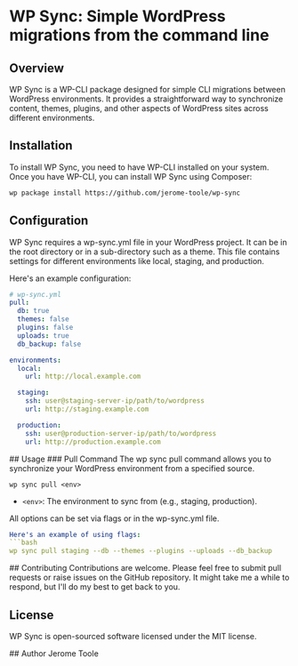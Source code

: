 # WP Sync: Simple WordPress migrations from the command line

## Overview

WP Sync is a WP-CLI package designed for simple CLI migrations between WordPress environments. It provides a straightforward way to synchronize content, themes, plugins, and other aspects of WordPress sites across different environments.

## Installation

To install WP Sync, you need to have WP-CLI installed on your system. Once you have WP-CLI, you can install WP Sync using Composer:

```bash
wp package install https://github.com/jerome-toole/wp-sync
```

## Configuration
WP Sync requires a wp-sync.yml file in your WordPress project. It can be in the root directory or in a
sub-directory such as a theme.
This file contains settings for different environments like local, staging, and production.

Here's an example configuration:
```yaml
# wp-sync.yml
pull:
  db: true
  themes: false
  plugins: false
  uploads: true
  db_backup: false

environments:
  local:
    url: http://local.example.com

  staging:
    ssh: user@staging-server-ip/path/to/wordpress
    url: http://staging.example.com

  production:
    ssh: user@production-server-ip/path/to/wordpress
    url: http://production.example.com
```

## Usage
### Pull Command
The wp sync pull command allows you to synchronize your WordPress environment from a specified source.

`wp sync pull <env>`

- `<env>`: The environment to sync from (e.g., staging, production).

All options can be set via flags or in the wp-sync.yml file.

```yaml
Here's an example of using flags:
```bash
wp sync pull staging --db --themes --plugins --uploads --db_backup
```

## Contributing
Contributions are welcome. Please feel free to submit pull requests or raise issues on the GitHub repository.
It might take me a while to respond, but I'll do my best to get back to you.

## License
WP Sync is open-sourced software licensed under the MIT license.

## Author
Jerome Toole
